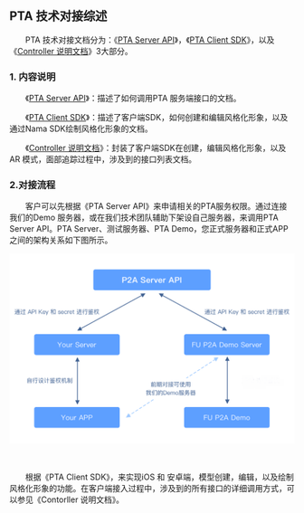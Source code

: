 ## PTA 技术对接综述

&emsp;&emsp;PTA 技术对接文档分为：《[PTA Server API](docs/PTA%20Server%20API.md)》，《[PTA Client SDK](docs/PTA%20Client%20SDK.md)》，以及《[Controller 说明文档](docs/Controller%20%E8%AF%B4%E6%98%8E%E6%96%87%E6%A1%A3.md)》3大部分。

### 1. 内容说明

&emsp;&emsp;《[PTA Server API](docs/PTA%20Server%20API.md)》：描述了如何调用PTA 服务端接口的文档。

&emsp;&emsp;《[PTA Client SDK](docs/PTA%20Client%20SDK.md)》：描述了客户端SDK，如何创建和编辑风格化形象，以及通过Nama SDK绘制风格化形象的文档。

&emsp;&emsp;《[Controller 说明文档](docs/Controller%20%E8%AF%B4%E6%98%8E%E6%96%87%E6%A1%A3.md)》：封装了客户端SDK在创建，编辑风格化形象，以及AR 模式，面部追踪过程中，涉及到的接口列表文档。

### 2.对接流程

&emsp;&emsp;客户可以先根据《PTA Server API》来申请相关的PTA服务权限。通过连接我们的Demo 服务器，或在我们技术团队辅助下架设自己服务器，来调用PTA Server API。PTA Server、测试服务器、PTA Demo，您正式服务器和正式APP之间的架构关系如下图所示。

<img src="docs/res/PTA_structure.png"  />

​	

&emsp;&emsp;根据《PTA Client SDK》，来实现iOS 和 安卓端，模型创建，编辑，以及绘制风格化形象的功能。在客户端接入过程中，涉及到的所有接口的详细调用方式，可以参见《Contorller 说明文档》。
